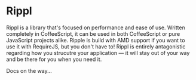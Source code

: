 # Rippl

Rippl is a <canvas> library that's focused on performance and ease of use. Written completely in CoffeeScript, it can be used in both CoffeeScript or pure JavaScript projects alike. Ripple is build with AMD support if you want to use it with RequireJS, but you don't have to! Rippl is entirely antagonistic regarding how you strucutre your application — it will stay out of your way and be there for you when you need it.

Docs on the way...